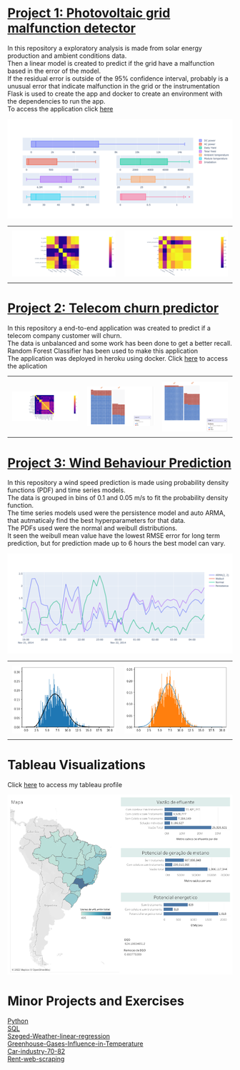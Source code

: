 # [Project 1: Photovoltaic grid malfunction detector](https://github.com/luizfreire96/photovoltaic-grid-malfuncction-detector)

In this repository a exploratory analysis is made from solar energy production and ambient conditions data. <br>
Then a linear model is created to predict if the grid have a malfunction based in the error of the model. <br>
If the residual error is outside of the 95% confidence interval, probably is a unusual error that indicate malfunction in the grid or the instrumentation<br>
Flask is used to create the app and docker to create an environment with the dependencies to run the app.<br>
To access the application click [here](https://pv-malfunction-detector.herokuapp.com/)<br>

![](images/pvplot.png) <br>

<div id="image-table">
    <table>
	    <tr>
    	    <td style="padding:10px">
        	    <img src="images/correlation-pv1.png" width="400"/>
      	    </td>
            <td style="padding:10px">
            	<img src="images/corralatiopv2.png" width="400"/>
      	    </td>
        </tr>
    </table>
</div>


# [Project 2: Telecom churn predictor](https://github.com/luizfreire96/Telecom-Churn-analysis)

In this repository a end-to-end application was created to predict if a telecom company customer will churn. <br>
The data is unbalanced and some work has been done to get a better recall.<br>
Random Forest Classifier has been used to make this application<br>
The application was deployed in heroku using docker. Click [here](https://laff-churn-predictor.herokuapp.com/) to access the aplication<br>


<div id="image-table">
    <table>
	    <tr>
    	    <td style="padding:10px">
        	    <img src="images/cramercorrelation.png" width="280"/>
      	    </td>
            <td style="padding:10px">
            	<img src="images/confusion1.png" width="280"/>
            </td>
            <td style="padding:10px">
            	<img src="images/confusio2.png" width="280"/>
            </td>
        </tr>
    </table>
</div>



# [Project 3: Wind Behaviour Prediction](https://github.com/luizfreire96/Wind-energy-data-curve-fit)

In this repository a wind speed prediction is made using probability density functions (PDF) and time series models.<br>
The data is grouped in bins of 0.1 and 0.05 m/s to fit the probability density function.<br>
The time series models used were the persistence model and auto ARMA, that autmaticaly find the best hyperparameters for that data.<br>
The PDFs used were the normal and weibull distributions.<br>
It seen the weibull mean value have the lowest RMSE error for long term prediction, but for prediction made up to 6 hours the best model can vary.<br>

![](images/comparacaoentremodelos.png)<br>

<div id="image-table">
    <table>
	    <tr>
    	    <td style="padding:10px">
        	    <img src="images/weibull.png" width="400"/>
      	    </td>
            <td style="padding:10px">
            	<img src="images/normal.png" width="400"/>
      	    </td>
        </tr>
    </table>
</div>



# Tableau Visualizations
Click [here](https://public.tableau.com/app/profile/luiz.alberto.freire.filho4023) to access my tableau profile

![](images/Potencial-biogas.png)

# Minor Projects and Exercises
[Python](https://github.com/luizfreire96/br-python-challenges)<br>
[SQL](https://github.com/luizfreire96/SQL-Exercises)<br>
[Szeged-Weather-linear-regression](https://github.com/luizfreire96/Szeged-Weather-linear-regression)<br>
[Greenhouse-Gases-Influence-in-Temperature](https://github.com/luizfreire96/Greenhouse-Gases-Influence-in-Temperature)<br>
[Car-industry-70-82](https://github.com/luizfreire96/Car-industry-70-82)<br>
[Rent-web-scraping](https://github.com/luizfreire96/Rent-web-scraping)
